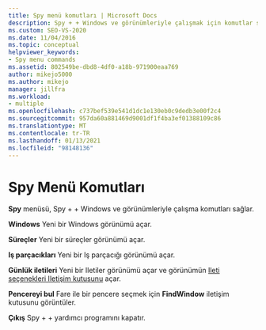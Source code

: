```yaml
---
title: Spy menü komutları | Microsoft Docs
description: Spy + + Windows ve görünümleriyle çalışmak için komutlar sunan Spy menüsünü gezin. Kullanılabilir komutlar Windows, süreçler, Iş parçacıkları, günlük Iletileri ve bulma penceresini içerir.
ms.custom: SEO-VS-2020
ms.date: 11/04/2016
ms.topic: conceptual
helpviewer_keywords:
- Spy menu commands
ms.assetid: 802549be-dbd8-4df0-a18b-971900eaa769
author: mikejo5000
ms.author: mikejo
manager: jillfra
ms.workload:
- multiple
ms.openlocfilehash: c737bef539e541d1dc1e130eb0c9dedb3e00f2c4
ms.sourcegitcommit: 957da60a881469d9001df1f4ba3ef01388109c86
ms.translationtype: MT
ms.contentlocale: tr-TR
ms.lasthandoff: 01/13/2021
ms.locfileid: "98148136"
---
```

# <a name="spy-menu-commands"></a>Spy Menü Komutları
**Spy** menüsü, Spy + + Windows ve görünümleriyle çalışma komutları sağlar.

 **Windows** Yeni bir Windows görünümü açar.

 **Süreçler** Yeni bir süreçler görünümü açar.

 **Iş parçacıkları** Yeni bir Iş parçacığı görünümü açar.

 **Günlük iletileri** Yeni bir Iletiler görünümü açar ve görünümün [Ileti seçenekleri Iletişim kutusunu](../debugger/message-options-dialog-box.md) açar.

 **Pencereyi bul** Fare ile bir pencere seçmek için **FindWindow** iletişim kutusunu görüntüler.

 **Çıkış** Spy + + yardımcı programını kapatır.